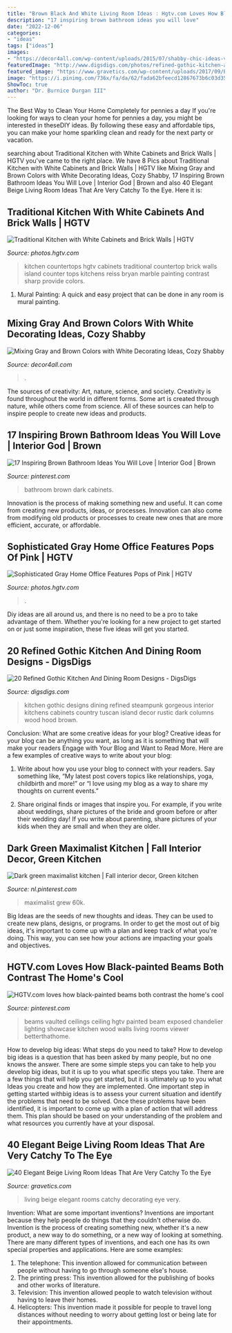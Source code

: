 ```yaml
---
title: "Brown Black And White Living Room Ideas : Hgtv.com Loves How Black-painted Beams Both Contrast The Home&#039;s Cool"
description: "17 inspiring brown bathroom ideas you will love"
date: "2022-12-06"
categories:
- "ideas"
tags: ["ideas"]
images:
- "https://decor4all.com/wp-content/uploads/2015/07/shabby-chic-ideas-vintage-style-13.jpg"
featuredImage: "http://www.digsdigs.com/photos/refined-gothic-kitchen-and-dining-room-designs-4.jpg"
featured_image: "https://www.gravetics.com/wp-content/uploads/2017/09/Beige-and-brown-living-room-decorating-ideas.jpg"
image: "https://i.pinimg.com/736x/fa/da/62/fada62bfeecd12867673b6c03d35e139.jpg"
ShowToc: true
author: "Dr. Burnice Durgan III"
---
```



The Best Way to Clean Your Home Completely for pennies a day
If you're looking for ways to clean your home for pennies a day, you might be interested in theseDIY ideas. By following these easy and affordable tips, you can make your home sparkling clean and ready for the next party or vacation.

	

		
searching about Traditional Kitchen with White Cabinets and Brick Walls | HGTV you've came to the right place. We have 8 Pics about Traditional Kitchen with White Cabinets and Brick Walls | HGTV like Mixing Gray and Brown Colors with White Decorating Ideas, Cozy Shabby, 17 Inspiring Brown Bathroom Ideas You Will Love | Interior God | Brown and also 40 Elegant Beige Living Room Ideas That Are Very Catchy To the Eye. Here it is:
		
    
## Traditional Kitchen With White Cabinets And Brick Walls | HGTV

<img loading=lazy src="https://hgtvhome.sndimg.com/content/dam/images/hgtv/fullset/2013/7/11/3/RS_bryan-reiss-white-traditional-cabinets-black-countertops_3x4.jpg.rend.hgtvcom.966.1288.suffix/1400980877405.jpeg" onerror="this.onerror=null;this.src='https://tse4.mm.bing.net/th?id=OIP.1Atrad3O9rECcCAWGiHTywHaJ4&amp;pid=15.1';" alt="Traditional Kitchen with White Cabinets and Brick Walls | HGTV">

_Source: photos.hgtv.com_

>kitchen countertops hgtv cabinets traditional countertop brick walls island counter tops kitchens reiss bryan marble painting contrast sharp provide colors. 

	

1. Mural Painting: A quick and easy project that can be done in any room is mural painting.

    
## Mixing Gray And Brown Colors With White Decorating Ideas, Cozy Shabby

<img loading=lazy src="https://decor4all.com/wp-content/uploads/2015/07/shabby-chic-ideas-vintage-style-13.jpg" onerror="this.onerror=null;this.src='https://tse4.mm.bing.net/th?id=OIP.ZaVv5DIX_WuPl_QrBjOVqwHaJ3&amp;pid=15.1';" alt="Mixing Gray and Brown Colors with White Decorating Ideas, Cozy Shabby">

_Source: decor4all.com_

>. 

	

The sources of creativity: Art, nature, science, and society.
Creativity is found throughout the world in different forms. Some art is created through nature, while others come from science. All of these sources can help to inspire people to create new ideas and products.

    
## 17 Inspiring Brown Bathroom Ideas You Will Love | Interior God | Brown

<img loading=lazy src="https://i.pinimg.com/736x/75/0f/ed/750fed22f96b1028a552aeee4de499a4.jpg" onerror="this.onerror=null;this.src='https://tse2.mm.bing.net/th?id=OIP.hj_EQv1cJvKMDjJscsidqwHaLH&amp;pid=15.1';" alt="17 Inspiring Brown Bathroom Ideas You Will Love | Interior God | Brown">

_Source: pinterest.com_

>bathroom brown dark cabinets. 

	

Innovation is the process of making something new and useful. It can come from creating new products, ideas, or processes. Innovation can also come from modifying old products or processes to create new ones that are more efficient, accurate, or affordable.

    
## Sophisticated Gray Home Office Features Pops Of Pink | HGTV

<img loading=lazy src="https://hgtvhome.sndimg.com/content/dam/images/hgtv/fullset/2014/12/9/0/Baker-Design-Group_Pops-of-Pink-Home-Office_Wide.jpg.rend.hgtvcom.616.924.suffix/1418141406343.jpeg" onerror="this.onerror=null;this.src='https://tse2.mm.bing.net/th?id=OIP.0KI3uiwm2n4hO9yTeQie2gHaLH&amp;pid=15.1';" alt="Sophisticated Gray Home Office Features Pops of Pink | HGTV">

_Source: photos.hgtv.com_

>. 

	

Diy ideas are all around us, and there is no need to be a pro to take advantage of them. Whether you're looking for a new project to get started on or just some inspiration, these five ideas will get you started.

    
## 20 Refined Gothic Kitchen And Dining Room Designs - DigsDigs

<img loading=lazy src="http://www.digsdigs.com/photos/refined-gothic-kitchen-and-dining-room-designs-4.jpg" onerror="this.onerror=null;this.src='https://tse2.mm.bing.net/th?id=OIP.0s6aAzrnWemgmJb_PP4NPwHaJ5&amp;pid=15.1';" alt="20 Refined Gothic Kitchen And Dining Room Designs - DigsDigs">

_Source: digsdigs.com_

>kitchen gothic designs dining refined steampunk gorgeous interior kitchens cabinets country tuscan island decor rustic dark columns wood hood brown. 

	

Conclusion: What are some creative ideas for your blog?
Creative ideas for your blog can be anything you want, as long as it is something that will make your readers Engage with Your Blog and Want to Read More. Here are a few examples of creative ways to write about your blog:
1. Write about how you use your blog to connect with your readers. Say something like, “My latest post covers topics like relationships, yoga, childbirth and more!” or “I love using my blog as a way to share my thoughts on current events.”

2. Share original finds or images that inspire you. For example, if you write about weddings, share pictures of the bride and groom before or after their wedding day! If you write about parenting, share pictures of your kids when they are small and when they are older.


    
## Dark Green Maximalist Kitchen | Fall Interior Decor, Green Kitchen

<img loading=lazy src="https://i.pinimg.com/736x/25/ca/65/25ca65ca45571431b55dcff64cb5ce7f.jpg" onerror="this.onerror=null;this.src='https://tse3.mm.bing.net/th?id=OIP.JQRUZ1WUO8FH6gaBvOYh3gHaLH&amp;pid=15.1';" alt="Dark green maximalist kitchen | Fall interior decor, Green kitchen">

_Source: nl.pinterest.com_

>maximalist grew 60k. 

	

Big Ideas are the seeds of new thoughts and ideas. They can be used to create new plans, designs, or programs. In order to get the most out of big ideas, it's important to come up with a plan and keep track of what you're doing. This way, you can see how your actions are impacting your goals and objectives.

    
## HGTV.com Loves How Black-painted Beams Both Contrast The Home&#039;s Cool

<img loading=lazy src="https://i.pinimg.com/736x/fa/da/62/fada62bfeecd12867673b6c03d35e139.jpg" onerror="this.onerror=null;this.src='https://tse3.mm.bing.net/th?id=OIP.RqazvKK2fwrVzq6cf-l36QHaLH&amp;pid=15.1';" alt="HGTV.com loves how black-painted beams both contrast the home&#039;s cool">

_Source: pinterest.com_

>beams vaulted ceilings ceiling hgtv painted beam exposed chandelier lighting showcase kitchen wood walls living rooms viewer betterthathome. 

	

How to develop big ideas: What steps do you need to take?
How to develop big ideas is a question that has been asked by many people, but no one knows the answer. There are some simple steps you can take to help you develop big ideas, but it is up to you what specific steps you take. There are a few things that will help you get started, but it is ultimately up to you what Ideas you create and how they are implemented.
One important step in getting started withbig ideas is to assess your current situation and identify the problems that need to be solved. Once these problems have been identified, it is important to come up with a plan of action that will address them. This plan should be based on your understanding of the problem and what resources you currently have at your disposal.

    
## 40 Elegant Beige Living Room Ideas That Are Very Catchy To The Eye

<img loading=lazy src="https://www.gravetics.com/wp-content/uploads/2017/09/Beige-and-brown-living-room-decorating-ideas.jpg" onerror="this.onerror=null;this.src='https://tse3.mm.bing.net/th?id=OIP.s4ExyKjxt7Idm5FKHglWegHaJ4&amp;pid=15.1';" alt="40 Elegant Beige Living Room Ideas That Are Very Catchy To the Eye">

_Source: gravetics.com_

>living beige elegant rooms catchy decorating eye very. 

	

Invention: What are some important inventions?
Inventions are important because they help people do things that they couldn't otherwise do. Invention is the process of creating something new, whether it's a new product, a new way to do something, or a new way of looking at something. There are many different types of inventions, and each one has its own special properties and applications. Here are some examples: 
1. The telephone: This invention allowed for communication between people without having to go through someone else's house.
2. The printing press: This invention allowed for the publishing of books and other works of literature.
3. Television: This invention allowed people to watch television without having to leave their homes.
4. Helicopters: This invention made it possible for people to travel long distances without needing to worry about getting lost or being late for their appointments.

